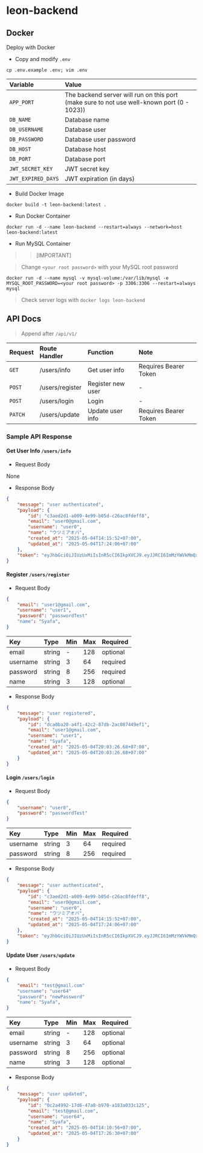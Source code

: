 # leon-backend

## Docker

Deploy with Docker

- Copy and modify `.env`

```
cp .env.example .env; vim .env
```

|Variable|Value|
|:---|:---|
|`APP_PORT`|The backend server will run on this port (make sure to not use well-known port (0 - 1023))|
|`DB_NAME`|Database name|
|`DB_USERNAME`|Database user|
|`DB_PASSWORD`|Database user password|
|`DB_HOST`|Database host|
|`DB_PORT`|Database port|
|`JWT_SECRET_KEY`|JWT secret key|
|`JWT_EXPIRED_DAYS`|JWT expiration (in days)|

- Build Docker Image

```
docker build -t leon-backend:latest .
```

- Run Docker Container

```
docker run -d --name leon-backend --restart=always --network=host leon-backend:latest
```

- Run MySQL Container

> > [IMPORTANT]

> Change `<your root password>` with your MySQL root password

```
docker run -d --name mysql -v mysql-volume:/var/lib/mysql -e MYSQL_ROOT_PASSWORD=<your root password> -p 3306:3306 --restart=always mysql
```

> Check server logs with `docker logs leon-backend`

## API Docs

> Append after `/api/v1/`

|Request|Route Handler|Function|Note|
|:---|:---|:---|:---|
|`GET`|/users/info|Get user info|Requires Bearer Token|
|`POST`|/users/register|Register new user|-|
|`POST`|/users/login|Login|-|
|`PATCH`|/users/update|Update user info|Requires Bearer Token|

### Sample API Response

#### Get User Info `/users/info`

- Request Body

None

- Response Body

```json
{
    "message": "user authenticated",
    "payload": {
        "id": "c3aed2d1-a009-4e99-b05d-c26ac8fdeff8",
        "email": "user0@gmail.com",
        "username": "user0",
        "name": "ウツミアオバ",
        "created_at": "2025-05-04T14:15:52+07:00",
        "updated_at": "2025-05-04T17:24:06+07:00"
    },
    "token": "eyJhbGciOiJIUzUxMiIsInR5cCI6IkpXVCJ9.eyJJRCI6ImMzYWVkMmQxLWEwMDktNGU5OS1iMDVkLWMyNmFjOGZkZWZmOCIsImV4cCI6MTc0ODk0NjQwOX0.IdG3w3aJpvBfeBYQWxNnLS27WdDnzm7_YOKpDZQ5_VJE1XqqMFDzfp5zUQwp0WHA6BIR9w3MGxOd0G3cqgXVOg"
}
```

#### Register `/users/register`

- Request Body

```json
{
    "email": "user1@gmail.com",
    "username": "user1",
    "password": "passwordTest"
    "name": "Syafa",
}
```

|Key|Type|Min|Max|Required|
|:---|:---|:---|:---|:---|
|email|string|-|128|optional|
|username|string|3|64|required|
|password|string|8|256|required|
|name|string|3|128|optional|

- Response Body

```json
{
    "message": "user registered",
    "payload": {
        "id": "dca0ba20-a4f1-42c2-87db-2ac087449ef1",
        "email": "user1@gmail.com",
        "username": "user1",
        "name": "Syafa",
        "created_at": "2025-05-04T20:03:26.68+07:00",
        "updated_at": "2025-05-04T20:03:26.68+07:00"
    }
}
```

#### Login `/users/login`

- Request Body

```json
{
    "username": "user0",
    "password": "passwordTest"
}
```

|Key|Type|Min|Max|Required|
|:---|:---|:---|:---|:---|
|username|string|3|64|required|
|password|string|8|256|required|

- Response Body

```json
{
    "message": "user authenticated",
    "payload": {
        "id": "c3aed2d1-a009-4e99-b05d-c26ac8fdeff8",
        "email": "user0@gmail.com",
        "username": "user0",
        "name": "ウツミアオバ",
        "created_at": "2025-05-04T14:15:52+07:00",
        "updated_at": "2025-05-04T17:24:06+07:00"
    },
    "token": "eyJhbGciOiJIUzUxMiIsInR5cCI6IkpXVCJ9.eyJJRCI6ImMzYWVkMmQxLWEwMDktNGU5OS1iMDVkLWMyNmFjOGZkZWZmOCIsImV4cCI6MTc0ODk0NjQwOX0.IdG3w3aJpvBfeBYQWxNnLS27WdDnzm7_YOKpDZQ5_VJE1XqqMFDzfp5zUQwp0WHA6BIR9w3MGxOd0G3cqgXVOg"
}
```

#### Update User `/users/update`

- Request Body

```json
{
    "email": "test@gmail.com"
    "username": "user64"
    "password": "newPassword"
    "name": "Syafa",
}
```

|Key|Type|Min|Max|Required|
|:---|:---|:---|:---|:---|
|email|string|-|128|optional|
|username|string|3|64|optional|
|password|string|8|256|optional|
|name|string|3|128|optional|

- Response Body

```json
{
    "message": "user updated",
    "payload": {
        "id": "0c2a4992-17d6-47a8-b970-a183a033c125",
        "email": "test@gmail.com",
        "username": "user64",
        "name": "Syafa",
        "created_at": "2025-05-04T14:10:56+07:00",
        "updated_at": "2025-05-04T17:26:30+07:00"
    }
}
```
